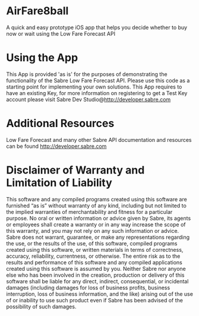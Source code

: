 AirFare8ball
============

A quick and easy prototype iOS app that helps you decide whether to buy now or wait using the Low Fare Forecast API

Using the App
==============

This App is provided 'as is' for the purposes of demonstrating the functionality of the Sabre Low Fare Forecast API. Please use this code as a starting point for implementing your own solutions. This App requires to have an existing Key, for more information on registering to get a Test Key account please visit Sabre Dev Studio@http://developer.sabre.com

Additional Resources
====================
Low Fare Forecast and many other Sabre API documentation and resources can be found http://developer.sabre.com

Disclaimer of Warranty and Limitation of Liability
============
This software and any compiled programs created using this software are furnished “as is” without warranty of any kind, including but not limited to the implied warranties of merchantability and fitness for a particular purpose. No oral or written information or advice given by Sabre, its agents or employees shall create a warranty or in any way increase the scope of this warranty, and you may not rely on any such information or advice.
Sabre does not warrant, guarantee, or make any representations regarding the use, or the results of the use, of this software, compiled programs created using this software, or written materials in terms of correctness, accuracy, reliability, currentness, or otherwise. The entire risk as to the results and performance of this software and any compiled applications created using this software is assumed by you. Neither Sabre nor anyone else who has been involved in the creation, production or delivery of this software shall be liable for any direct, indirect, consequential, or incidental damages (including damages for loss of business profits, business interruption, loss of business information, and the like) arising out of the use of or inability to use such product even if Sabre has been advised of the possibility of such damages.

